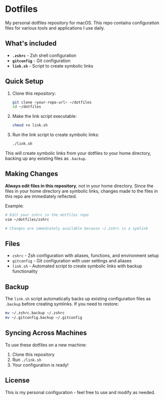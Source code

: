 # Dotfiles

My personal dotfiles repository for macOS. This repo contains configuration files for various tools and applications I use daily.

## What's included

- **`.zshrc`** - Zsh shell configuration
- **`gitconfig`** - Git configuration
- **`link.sh`** - Script to create symbolic links

## Quick Setup

1. Clone this repository:
   ```bash
   git clone <your-repo-url> ~/dotfiles
   cd ~/dotfiles
   ```

2. Make the link script executable:
   ```bash
   chmod +x link.sh
   ```

3. Run the link script to create symbolic links:
   ```bash
   ./link.sh
   ```

This will create symbolic links from your dotfiles to your home directory, backing up any existing files as `.backup`.

## Making Changes

**Always edit files in this repository**, not in your home directory. Since the files in your home directory are symbolic links, changes made to the files in this repo are immediately reflected.

Example:
```bash
# Edit your zshrc in the dotfiles repo
vim ~/dotfiles/zshrc

# Changes are immediately available because ~/.zshrc is a symlink
```

## Files

- `zshrc` - Zsh configuration with aliases, functions, and environment setup
- `gitconfig` - Git configuration with user settings and aliases
- `link.sh` - Automated script to create symbolic links with backup functionality

## Backup

The `link.sh` script automatically backs up existing configuration files as `.backup` before creating symlinks. If you need to restore:

```bash
mv ~/.zshrc.backup ~/.zshrc
mv ~/.gitconfig.backup ~/.gitconfig
```

## Syncing Across Machines

To use these dotfiles on a new machine:

1. Clone this repository
2. Run `./link.sh`
3. Your configuration is ready!

## License

This is my personal configuration - feel free to use and modify as needed.